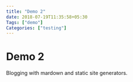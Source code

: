 ```yaml
---
title: "Demo 2"
date: 2018-07-19T11:35:58+05:30 
Tags: ["demo"]
Categories: ["testing"]
---
```


# Demo 2

Blogging with mardown and static site generators.  